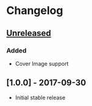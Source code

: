 # Changelog

## [Unreleased]

### Added

- Cover Image support

## [1.0.0] - 2017-09-30

- Initial stable release

[Unreleased]: https://github.com/MunifTanjim/minimo/compare/v1.0.0...HEAD
